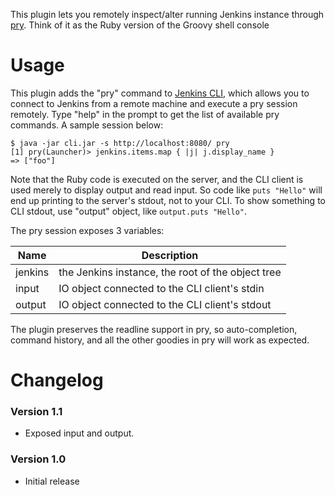 This plugin lets you remotely inspect/alter running Jenkins instance
through [pry](http://pry.github.com/). Think of it as the Ruby version
of the Groovy shell console

# Usage

This plugin adds the "pry" command to [Jenkins
CLI](https://wiki.jenkins.io/display/JENKINS/Jenkins+CLI), which allows
you to connect to Jenkins from a remote machine and execute a pry
session remotely. Type "help" in the prompt to get the list of available
pry commands. A sample session below:

    $ java -jar cli.jar -s http://localhost:8080/ pry
    [1] pry(Launcher)> jenkins.items.map { |j| j.display_name }
    => ["foo"]

Note that the Ruby code is executed on the server, and the CLI client is
used merely to display output and read input. So code like
`puts "Hello"` will end up printing to the server's stdout, not to your
CLI. To show something to CLI stdout, use "output" object, like
`output.puts "Hello"`.

The pry session exposes 3 variables:

| Name    | Description                                       |
|---------|---------------------------------------------------|
| jenkins | the Jenkins instance, the root of the object tree |
| input   | IO object connected to the CLI client's stdin     |
| output  | IO object connected to the CLI client's stdout    |

The plugin preserves the readline support in pry, so auto-completion,
command history, and all the other goodies in pry will work as expected.

# Changelog

### Version 1.1

-   Exposed input and output.

### Version 1.0

-   Initial release
